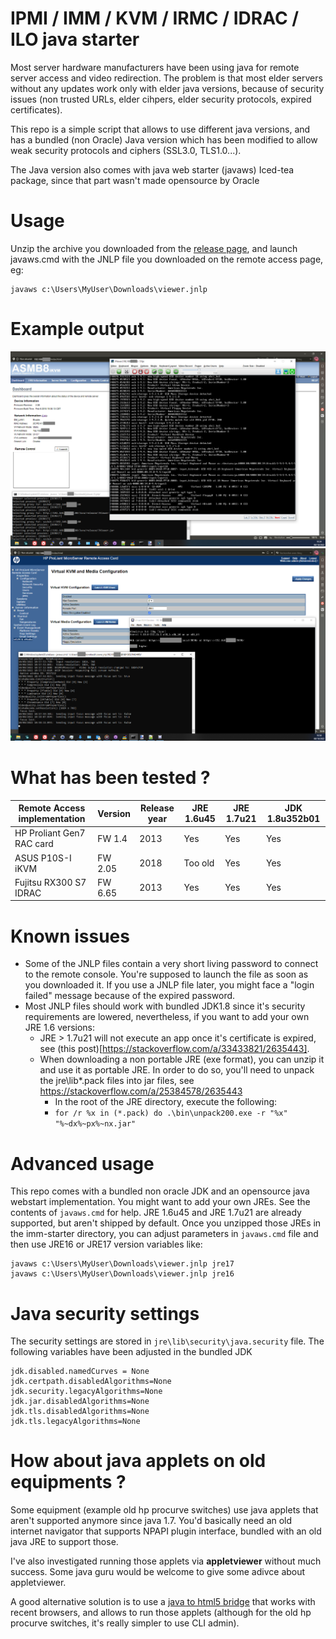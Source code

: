 # IPMI / IMM / KVM / IRMC / IDRAC / ILO java starter

Most server hardware manufacturers have been using java for remote server access and video redirection.
The problem is that most elder servers without any updates work only with elder java versions, because of security issues (non trusted URLs, elder cihpers, elder security protocols, expired certificates).

This repo is a simple script that allows to use different java versions, and has a bundled (non Oracle) Java version which has been modified to allow weak security protocols and ciphers (SSL3.0, TLS1.0...).

The Java version also comes with java web starter (javaws) Iced-tea package, since that part wasn't made opensource by Oracle

# Usage

Unzip the archive you downloaded from the [release page](https://github.com/netinvent/ipmi-starter/releases), and launch javaws.cmd with the JNLP file you downloaded on the remote access page, eg:
```
javaws c:\Users\MyUser\Downloads\viewer.jnlp
```

# Example output

![image](images/asus_ikvm8.png)
![image](images/hp_rac.png)

# What has been tested ?

| Remote Access implementation | Version    | Release year | JRE 1.6u45 | JRE 1.7u21 | JDK 1.8u352b01 |
|------------------------------|------------|--------------|------------|------------|----------------| 
| HP Proliant Gen7 RAC card    | FW 1.4     | 2013         | Yes        | Yes        | Yes            |
| ASUS P10S-I iKVM             | FW 2.05    | 2018         | Too old    | Yes        | Yes            |
| Fujitsu RX300 S7 IDRAC       | FW 6.65    | 2013         | Yes        | Yes        | Yes            |

# Known issues

- Some of the JNLP files contain a very short living password to connect to the remote console. You're supposed to launch the file as soon as you downloaded it. If you use a JNLP file later, you might face a "login failed" message because of the expired password.
- Most JNLP files should work with bundled JDK1.8 since it's security requirements are lowered, nevertheless, if you want to add your own JRE 1.6 versions:
   - JRE > 1.7u21 will not execute an app once it's certificate is expired, see (this post)[https://stackoverflow.com/a/33433821/2635443].
   - When downloading a non portable JRE (exe format), you can unzip it and use it as portable JRE. In order to do so, you'll need to unpack the jre\lib\*.pack files into jar files, see https://stackoverflow.com/a/25384578/2635443
      - In the root of the JRE directory, execute the following:
      - `for /r %x in (*.pack) do .\bin\unpack200.exe -r "%x" "%~dx%~px%~nx.jar"`

# Advanced usage

This repo comes with a bundled non oracle JDK and an opensource java webstart implementation.
You might want to add your own JREs. See the contents of `javaws.cmd` for help. JRE 1.6u45 and JRE 1.7u21 are already supported, but aren't shipped by default.
Once you unzipped those JREs in the imm-starter directory, you can adjust parameters in `javaws.cmd` file and then use JRE16 or JRE17 version variables like:
```
javaws c:\Users\MyUser\Downloads\viewer.jnlp jre17
javaws c:\Users\MyUser\Downloads\viewer.jnlp jre16
```

# Java security settings

The security settings are stored in `jre\lib\security\java.security` file.
The following variables have been adjusted in the bundled JDK
```
jdk.disabled.namedCurves = None
jdk.certpath.disabledAlgorithms=None
jdk.security.legacyAlgorithms=None
jdk.jar.disabledAlgorithms=None
jdk.tls.disabledAlgorithms=None
jdk.tls.legacyAlgorithms=None
```


# How about java applets on old equipments ?

Some equipment (example old hp procurve switches) use java applets that aren't supported anymore since java 1.7.
You'd basically need an old internet navigator that supports NPAPI plugin interface, bundled with an old java JRE to support those.

I've also investigated running those applets via **appletviewer** without much success.
Some java guru would be welcome to give some adivce about appletviewer.

A good alternative solution is to use a [java to html5 bridge](https://leaningtech.com/cheerpj-applet-runner/) that works with recent browsers, and allows to run those applets (although for the old hp procurve switches, it's really simpler to use CLI admin).

